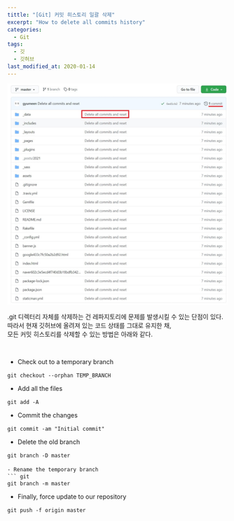 ```yaml
---
tittle: "[Git] 커밋 히스토리 일괄 삭제"
excerpt: "How to delete all commits history"
categories:
  - Git
tags:
  - 깃
  - 깃허브
last_modified_at: 2020-01-14
---
```


![](https://github.com/gyumeen/blog-images/blob/main/2021/01/Delete%20commits%20history/1.jpg?raw=true)

\.git 디렉터리 자체를 삭제하는 건 레파지토리에 문제를 발생시킬 수 있는 단점이 있다.  
따라서 현재 깃허브에 올려져 있는 코드 상태를 그대로 유지한 채,  
모든 커밋 히스토리를 삭제할 수 있는 방법은 아래와 같다.

<br/>

- Check out to a temporary branch  
``` git
git checkout --orphan TEMP_BRANCH
```

- Add all the files
``` git
git add -A
```

- Commit the changes
``` git
git commit -am "Initial commit"
```

- Delete the old branch
``` git
git branch -D master

- Rename the temporary branch
``` git
git branch -m master
```

- Finally, force update to our repository
``` git
git push -f origin master
```

  
